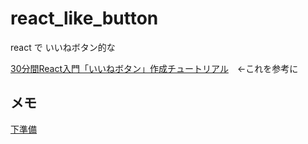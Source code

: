 # react_like_button
react で いいねボタン的な

[30分間React入門「いいねボタン」作成チュートリアル](http://c16e.com/1510161700/)　←これを参考に

## メモ
[下準備](https://github.com/wipiano/react_like_button/wiki/%E4%B8%8B%E6%BA%96%E5%82%99)
